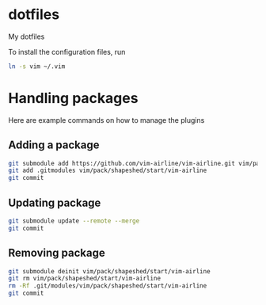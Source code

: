 # dotfiles
My dotfiles

To install the configuration files, run
``` bash
ln -s vim ~/.vim
```

# Handling packages
Here are example commands on how to manage the plugins
## Adding a package
```bash
git submodule add https://github.com/vim-airline/vim-airline.git vim/pack/shapeshed/start/vim-airline
git add .gitmodules vim/pack/shapeshed/start/vim-airline
git commit
```
## Updating package
```bash
git submodule update --remote --merge
git commit
```
## Removing package
```bash
git submodule deinit vim/pack/shapeshed/start/vim-airline
git rm vim/pack/shapeshed/start/vim-airline
rm -Rf .git/modules/vim/pack/shapeshed/start/vim-airline
git commit
```
